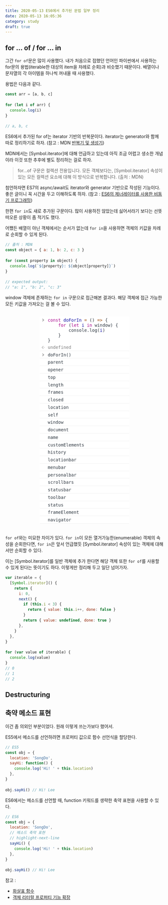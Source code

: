 ```yaml
---
title: 2020-05-13 ES6에서 추가된 문법 일부 정리
date: 2020-05-13 16:05:36
category: study
draft: true
---
```


## for ... of / for ... in

그간 `for of`문은 많이 사용했다. 내가 처음으로 접했던 언어인 파이썬에서 사용하는 for문의 용법(iterable한 대상의 item을 차례로 순회)과 비슷했기 때문이다. 배열이나 문자열의 각 아이템을 하나씩 꺼내올 때 사용했다.

용법은 다음과 같다.

```js
const arr = [a, b, c]

for (let i of arr) {
  console.log(i)
}

// a, b, c
```

ES6에서 추가된 for of는 iterator 기반의 반복문이다. iterator는 generator와 함께 따로 정리하기로 하자. (참고 : MDN [반복기 및 생성기](https://developer.mozilla.org/ko/docs/Web/JavaScript/Guide/Iterators_and_Generators))

MDN에서는 [Symbol.iterator]에 대해 언급하고 있는데 아직 조금 어렵고 생소한 개념이라 이것 또한 추후에 별도 정리하는 걸로 하자.

> for...of 구문은 컬렉션 전용입니다. 모든 객체보다는, [Symbol.iterator] 속성이 있는 모든 컬렉션 요소에 대해 이 방식으로 반복합니다. (출처 : MDN)

첨언하자면 ES7의 async/await도 iterator와 generator 기반으로 작성된 기능이다. 좋은 글이니 꼭 시간을 두고 이해하도록 하자. (참고 : [ES6의 제너레이터를 사용한 비동기 프로그래밍](https://meetup.toast.com/posts/73))

한편 `for in`도 새로 추가된 구문이다. 많이 사용하진 않았는데 싫어서라기 보다는 선뜻 떠오른 상황이 좀 적기도 했다.

어쨌든 배열이 아닌 객체에서는 순서가 없는데 `for in`을 사용하면 객체의 키값을 차례로 순회할 수 있게 된다.

```js
// 출처 : MDN
const object = { a: 1, b: 2, c: 3 }

for (const property in object) {
  console.log(`${property}: ${object[property]}`)
}

// expected output:
// "a: 1", "b: 2", "c: 3"
```

window 객체에 존재하는 `for in` 구문으로 접근해본 결과다. 해당 객체에 접근 가능한 모든 키값을 가져오는 걸 볼 수 있다.

<br>

<div align="center"><img src="./images/051305.png"/></div>

<br>

`for of`와는 미묘한 차이가 있다. `for in`이 모든 열거가능한(enumerable) 객체의 속성을 순회한다면, `for in`은 앞서 언급했듯 [Symbol.iterator] 속성이 있는 객체에 대해서만 순회할 수 있다.

이는 [Symbol.iterator]를 일반 객체에 추가 한다면 해당 객체 또한 `for of`를 사용할 수 있게 된다는 뜻이기도 하다. 이렇게만 정리해 두고 일단 넘어가자.

```js
var iterable = {
  [Symbol.iterator]() {
    return {
      i: 0,
      next() {
        if (this.i < 3) {
          return { value: this.i++, done: false }
        }
        return { value: undefined, done: true }
      },
    }
  },
}

for (var value of iterable) {
  console.log(value)
}
// 0
// 1
// 2
```

## Destructuring

## 축약 메소드 표현

이건 좀 의외인 부분이었다. 원래 이렇게 쓰는가보다 했어서.

ES5에서 메소드를 선언하려면 프로퍼티 값으로 함수 선언식을 할당한다.

```js
// ES5
const obj = {
  location: 'SongDo',
  sayHi: function() {
    console.log('Hi! ' + this.location)
  },
}

obj.sayHi() // Hi! Lee
```

ES6에서는 메소드를 선언할 때, function 키워드를 생략한 축약 표현을 사용할 수 있다.

```js
// ES6
const obj = {
  location: 'SongDo',
  // 메소드 축약 표현
  // highlight-next-line
  sayHi() {
    console.log('Hi! ' + this.location)
  },
}

obj.sayHi() // Hi! Lee
```

참고 :

- [화살표 함수](https://poiemaweb.com/es6-arrow-function)
- [객체 리터럴 프로퍼티 기능 확장](https://poiemaweb.com/es6-enhanced-object-property)
